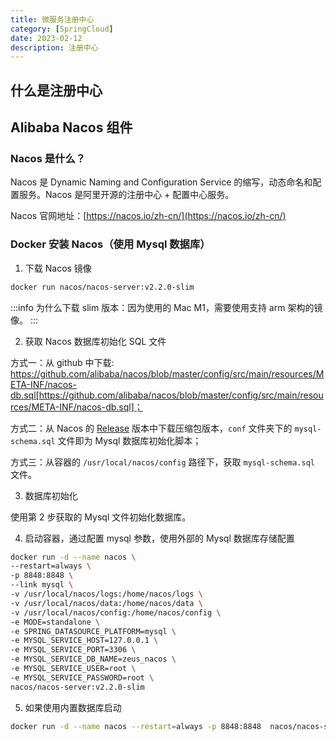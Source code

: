 ```yaml
---
title: 微服务注册中心
category: [SpringCloud]
date: 2023-02-12
description: 注册中心
---
```


## 什么是注册中心

## Alibaba Nacos 组件

### Nacos 是什么？

Nacos 是 Dynamic Naming and Configuration Service 的缩写，动态命名和配置服务。Nacos 是阿里开源的注册中心 + 配置中心服务。

Nacos 官网地址：[https://nacos.io/zh-cn/](https://nacos.io/zh-cn/)

### Docker 安装 Nacos（使用 Mysql 数据库）

1. 下载 Nacos 镜像

```bash
docker run nacos/nacos-server:v2.2.0-slim
```

:::info
为什么下载 slim 版本：因为使用的 Mac M1，需要使用支持 arm 架构的镜像。
:::

2. 获取 Nacos 数据库初始化 SQL 文件

方式一：从 github 中下载: https://github.com/alibaba/nacos/blob/master/config/src/main/resources/META-INF/nacos-db.sql[https://github.com/alibaba/nacos/blob/master/config/src/main/resources/META-INF/nacos-db.sql]；

方式二：从 Nacos 的 [Release](https://github.com/alibaba/nacos/releases/tag/2.2.0) 版本中下载压缩包版本，`conf` 文件夹下的 `mysql-schema.sql` 文件即为 Mysql 数据库初始化脚本；

方式三：从容器的 `/usr/local/nacos/config` 路径下，获取 `mysql-schema.sql` 文件。

3. 数据库初始化

使用第 2 步获取的 Mysql 文件初始化数据库。

4. 启动容器，通过配置 mysql 参数，使用外部的 Mysql 数据库存储配置

```bash
docker run -d --name nacos \
--restart=always \
-p 8848:8848 \
--link mysql \
-v /usr/local/nacos/logs:/home/nacos/logs \
-v /usr/local/nacos/data:/home/nacos/data \
-v /usr/local/nacos/config:/home/nacos/config \
-e MODE=standalone \
-e SPRING_DATASOURCE_PLATFORM=mysql \
-e MYSQL_SERVICE_HOST=127.0.0.1 \
-e MYSQL_SERVICE_PORT=3306 \
-e MYSQL_SERVICE_DB_NAME=zeus_nacos \
-e MYSQL_SERVICE_USER=root \
-e MYSQL_SERVICE_PASSWORD=root \
nacos/nacos-server:v2.2.0-slim
```

5. 如果使用内置数据库启动

```bash
docker run -d --name nacos --restart=always -p 8848:8848  nacos/nacos-server:v2.2.0-slim
```